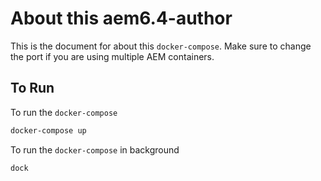 # About this aem6.4-author
This is the document for about this `docker-compose`.
Make sure to change the port if you are using multiple AEM containers.

## To Run
To run the `docker-compose`

```bash
docker-compose up
```

To run the `docker-compose` in background

```bash
dock


